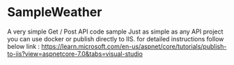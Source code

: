 # SampleWeather
A very simple Get / Post API code sample
Just as simple as any API project you can use docker or publish directly to IIS.
for detailed instructions follow below link :
https://learn.microsoft.com/en-us/aspnet/core/tutorials/publish-to-iis?view=aspnetcore-7.0&tabs=visual-studio
